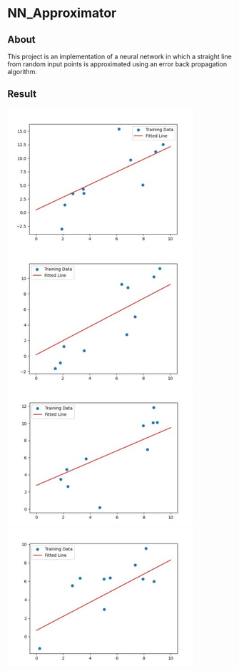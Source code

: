 # NN_Approximator

## About
This project is an implementation of a neural network in which a straight line from random input points is approximated using an error back propagation algorithm.

## Result
![Result2](https://github.com/GorokhovSemyon/NN_Approximator/blob/main/result_imgs/2.jpg)
![Result4](https://github.com/GorokhovSemyon/NN_Approximator/blob/main/result_imgs/4.jpg)
![Result5](https://github.com/GorokhovSemyon/NN_Approximator/blob/main/result_imgs/5.jpg)
![Result6](https://github.com/GorokhovSemyon/NN_Approximator/blob/main/result_imgs/6.jpg)
